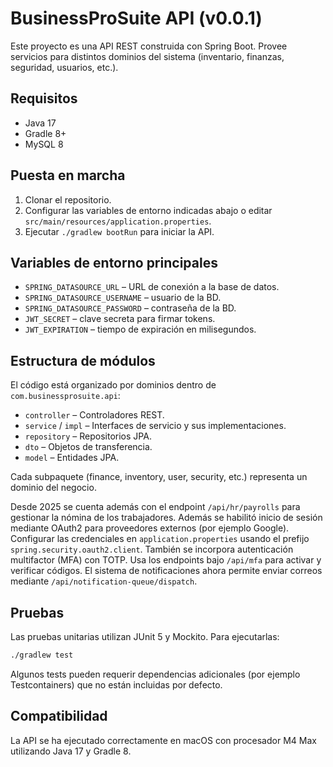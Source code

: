 # BusinessProSuite API (v0.0.1)

Este proyecto es una API REST construida con Spring Boot. Provee servicios para distintos dominios del sistema (inventario, finanzas, seguridad, usuarios, etc.).

## Requisitos

- Java 17
- Gradle 8+
- MySQL 8

## Puesta en marcha

1. Clonar el repositorio.
2. Configurar las variables de entorno indicadas abajo o editar `src/main/resources/application.properties`.
3. Ejecutar `./gradlew bootRun` para iniciar la API.

## Variables de entorno principales

- `SPRING_DATASOURCE_URL` – URL de conexión a la base de datos.
- `SPRING_DATASOURCE_USERNAME` – usuario de la BD.
- `SPRING_DATASOURCE_PASSWORD` – contraseña de la BD.
- `JWT_SECRET` – clave secreta para firmar tokens.
- `JWT_EXPIRATION` – tiempo de expiración en milisegundos.

## Estructura de módulos

El código está organizado por dominios dentro de `com.businessprosuite.api`:

- `controller` – Controladores REST.
- `service` / `impl` – Interfaces de servicio y sus implementaciones.
- `repository` – Repositorios JPA.
- `dto` – Objetos de transferencia.
- `model` – Entidades JPA.

Cada subpaquete (finance, inventory, user, security, etc.) representa un dominio del negocio.

Desde 2025 se cuenta además con el endpoint `/api/hr/payrolls` para gestionar la nómina de los trabajadores.
Además se habilitó inicio de sesión mediante OAuth2 para proveedores externos (por ejemplo Google). Configurar las credenciales en `application.properties` usando el prefijo `spring.security.oauth2.client`.
También se incorpora autenticación multifactor (MFA) con TOTP. Usa los endpoints bajo `/api/mfa` para activar y verificar códigos.
El sistema de notificaciones ahora permite enviar correos mediante `/api/notification-queue/dispatch`.

## Pruebas

Las pruebas unitarias utilizan JUnit 5 y Mockito. Para ejecutarlas:

```bash
./gradlew test
```

Algunos tests pueden requerir dependencias adicionales (por ejemplo Testcontainers) que no están incluidas por defecto.

## Compatibilidad

La API se ha ejecutado correctamente en macOS con procesador M4 Max utilizando Java 17 y Gradle 8.
